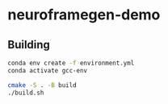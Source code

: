 # neuroframegen-demo

## Building
```sh
conda env create -f environment.yml
conda activate gcc-env

cmake -S . -B build
./build.sh
```